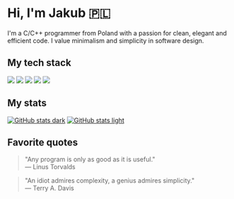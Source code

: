 # Hi, I'm Jakub 🇵🇱
I'm a C/C++ programmer from Poland with a passion for clean, elegant and efficient code. I value minimalism and simplicity in software design.
## My tech stack
<div display="flex">
  <img src="https://img.shields.io/badge/C-00599C.svg?style=for-the-badge&logo=c&logoColor=white"/>
  <img src="https://img.shields.io/badge/C++-%2300599C.svg?style=for-the-badge&logo=c%2B%2B&logoColor=white"/>
  <img src="https://img.shields.io/badge/Vim-%2311AB00.svg?style=for-the-badge&logo=vim&logoColor=white"/>
  <img src="https://img.shields.io/badge/Linux-FCC624?style=for-the-badge&logo=linux&logoColor=black"/>
  <img src="https://img.shields.io/badge/Gentoo-54487A?style=for-the-badge&logo=gentoo&logoColor=fff)"/>
</div>

## My stats
[![GitHub stats dark](https://github-readme-stats.vercel.app/api?username=jakub-swiniarski&show_icons=true&theme=dark#gh-dark-mode-only)](https://github.com/anuraghazra/github-readme-stats#gh-dark-mode-only)
[![GitHub stats light](https://github-readme-stats.vercel.app/api?username=jakub-swiniarski&show_icons=true&theme=default#gh-light-mode-only)](https://github.com/anuraghazra/github-readme-stats#gh-light-mode-only)

## Favorite quotes
> "Any program is only as good as it is useful." <br/>
> — Linus Torvalds

> "An idiot admires complexity, a genius admires simplicity." <br/>
> — Terry A. Davis
